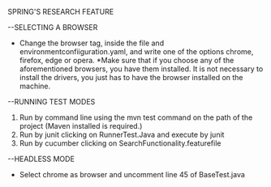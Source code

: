 SPRING'S RESEARCH FEATURE

--SELECTING A BROWSER

- Change the browser tag, inside the file and environmentconfiiguration.yaml,
 and write one of the options chrome, firefox, edge or opera.
 *Make sure that if you choose any of the aforementioned browsers, you have them installed. It is not necessary to install the drivers, you just has to have the browser installed on the machine.
 
--RUNNING TEST MODES

1. Run  by command line using the mvn test command on the path of the project (Maven installed is required.)
2. Run by junit clicking on RunnerTest.Java and execute by junit
3. Run by cucumber clicking on SearchFunctionality.featurefile

--HEADLESS MODE

- Select chrome as browser and uncomment line 45 of BaseTest.java


